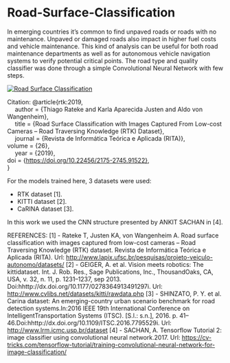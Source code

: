 # Road-Surface-Classification
In emerging countries it’s common to find unpaved roads or roads with no maintenance. Unpaved or damaged roads also impact in higher fuel costs and vehicle maintenance. This kind of analysis can be useful for both road maintenance departments as well as for autonomous vehicle navigation systems to verify potential critical points. The road type and quality classifier was done through a simple Convolutional Neural Network with few steps.

[![Road Surface Classification](https://i.imgur.com/q39PBjl.png)](https://youtu.be/3UM97O0MQ3w "Road Surface Classification")

 Citation:
@article{rtk:2019, </br>
  author = {Thiago Rateke and Karla Aparecida Justen and Aldo von Wangenheim}, </br>
  title = {Road Surface Classification with Images Captured From Low-cost Cameras – Road Traversing Knowledge (RTK) Dataset}, </br>
  journal = {Revista de Informática Teórica e Aplicada (RITA)}, </br>
   volume = {26}, </br>
  year = {2019}, </br>
   doi = {https://doi.org/10.22456/2175-2745.91522}, </br>
}

For the models trained here, 3 datasets were used:
 - RTK dataset [1].
 - KITTI dataset [2].
 - CaRINA dataset [3].

In this work we used the CNN structure presented by ANKIT SACHAN in [4].
 
 REFERENCES:
[1] - Rateke T, Justen KA, von Wangenheim A. Road surface classification with images captured from low-cost cameras – Road Traversing Knowledge (RTK) dataset. Revista de Informática Teórica e Aplicada (RITA). Url: http://www.lapix.ufsc.br/pesquisas/projeto-veiculo-autonomo/datasets/
[2] - GEIGER, A. et al. Vision meets robotics: The kittidataset. Int. J. Rob. Res., Sage Publications, Inc., ThousandOaks, CA, USA, v. 32, n. 11, p. 1231–1237, sep 2013. Doi:hhttp://dx.doi.org/10.1177/0278364913491297i. Url: http://www.cvlibs.net/datasets/kitti/rawdata.php
[3] - SHINZATO, P. Y. et al. Carina dataset: An emerging-country urban scenario benchmark for road detection systems.In:2016 IEEE 19th International Conference on IntelligentTransportation Systems (ITSC). [S.l.:  s.n.], 2016. p. 41–46.Doi:hhttp://dx.doi.org/10.1109/ITSC.2016.7795529i. Url: http://www.lrm.icmc.usp.br/dataset 
[4] - SACHAN, A. Tensorflow Tutorial 2: image classifier using convolutional neural network.2017. Url: https://cv-tricks.com/tensorflow-tutorial/training-convolutional-neural-network-for-image-classification/
